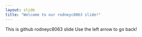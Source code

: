 ```yaml
---
layout: slide
title: "Welcome to our rodneyc8063 slide!"
---
```

This is github rodneyc8063 slide
Use the left arrow to go back!